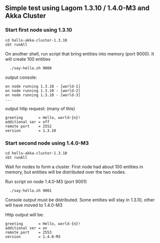


## Simple test using Lagom 1.3.10 / 1.4.0-M3 and Akka Cluster 


### Start first node using 1.3.10

```
cd hello-akka-cluster-1.3.10
sbt runAll
```

On another shell, run script that bring entities into memory (port 9000). 
It will create 100 entities

```
  ./say-hello.sh 9000
```

output console:

```
on node running 1.3.10 - [world-1]
on node running 1.3.10 - [world-2]
on node running 1.3.10 - [world-3]
...
```

output http request:
(many of this)
```
greeting       = Hello, world-{n}!
additional ser = off
remote port    = 2552
version        = 1.3.10
```

### Start second node using 1.4.0-M3

```
cd hello-akka-cluster-1.3.10
sbt runAll
```

Wait for nodes to form a cluster. First node had about 100 entities in memory, but entities will be distributed over the two nodes. 

Run script on node 1.4.0-M3 (port 9001)

```
  ./say-hello.sh 9001
```

Console output must be distributed. Some entities will stay in 1.3.10, other will have moved to 1.4.0-M3

 Http output will be:
 ```
 greeting       = Hello, world-{n}!
 additional ser = on
 remote port    = 2553
 version        = 1.4.0-M3
 ```
